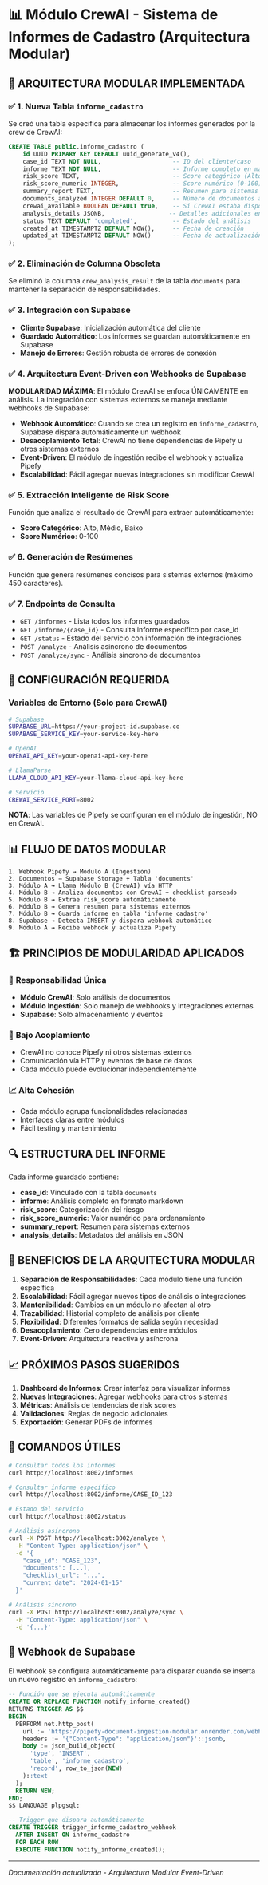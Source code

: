 # 📊 Módulo CrewAI - Sistema de Informes de Cadastro (Arquitectura Modular)

## 🎯 **ARQUITECTURA MODULAR IMPLEMENTADA**

### ✅ **1. Nueva Tabla `informe_cadastro`**

Se creó una tabla específica para almacenar los informes generados por la crew de CrewAI:

```sql
CREATE TABLE public.informe_cadastro (
    id UUID PRIMARY KEY DEFAULT uuid_generate_v4(),
    case_id TEXT NOT NULL,                    -- ID del cliente/caso
    informe TEXT NOT NULL,                    -- Informe completo en markdown
    risk_score TEXT,                          -- Score categórico (Alto, Médio, Baixo)
    risk_score_numeric INTEGER,               -- Score numérico (0-100)
    summary_report TEXT,                      -- Resumen para sistemas externos
    documents_analyzed INTEGER DEFAULT 0,     -- Número de documentos analizados
    crewai_available BOOLEAN DEFAULT true,    -- Si CrewAI estaba disponible
    analysis_details JSONB,                  -- Detalles adicionales en JSON
    status TEXT DEFAULT 'completed',          -- Estado del análisis
    created_at TIMESTAMPTZ DEFAULT NOW(),     -- Fecha de creación
    updated_at TIMESTAMPTZ DEFAULT NOW()      -- Fecha de actualización
);
```

### ✅ **2. Eliminación de Columna Obsoleta**

Se eliminó la columna `crew_analysis_result` de la tabla `documents` para mantener la separación de responsabilidades.

### ✅ **3. Integración con Supabase**

- **Cliente Supabase**: Inicialización automática del cliente
- **Guardado Automático**: Los informes se guardan automáticamente en Supabase
- **Manejo de Errores**: Gestión robusta de errores de conexión

### ✅ **4. Arquitectura Event-Driven con Webhooks de Supabase**

**MODULARIDAD MÁXIMA**: El módulo CrewAI se enfoca ÚNICAMENTE en análisis. La integración con sistemas externos se maneja mediante webhooks de Supabase:

- **Webhook Automático**: Cuando se crea un registro en `informe_cadastro`, Supabase dispara automáticamente un webhook
- **Desacoplamiento Total**: CrewAI no tiene dependencias de Pipefy u otros sistemas externos
- **Event-Driven**: El módulo de ingestión recibe el webhook y actualiza Pipefy
- **Escalabilidad**: Fácil agregar nuevas integraciones sin modificar CrewAI

### ✅ **5. Extracción Inteligente de Risk Score**

Función que analiza el resultado de CrewAI para extraer automáticamente:
- **Score Categórico**: Alto, Médio, Baixo
- **Score Numérico**: 0-100

### ✅ **6. Generación de Resúmenes**

Función que genera resúmenes concisos para sistemas externos (máximo 450 caracteres).

### ✅ **7. Endpoints de Consulta**

- `GET /informes` - Lista todos los informes guardados
- `GET /informe/{case_id}` - Consulta informe específico por case_id
- `GET /status` - Estado del servicio con información de integraciones
- `POST /analyze` - Análisis asíncrono de documentos
- `POST /analyze/sync` - Análisis síncrono de documentos

## 🔧 **CONFIGURACIÓN REQUERIDA**

### Variables de Entorno (Solo para CrewAI)

```bash
# Supabase
SUPABASE_URL=https://your-project-id.supabase.co
SUPABASE_SERVICE_KEY=your-service-key-here

# OpenAI
OPENAI_API_KEY=your-openai-api-key-here

# LlamaParse
LLAMA_CLOUD_API_KEY=your-llama-cloud-api-key-here

# Servicio
CREWAI_SERVICE_PORT=8002
```

**NOTA**: Las variables de Pipefy se configuran en el módulo de ingestión, NO en CrewAI.

## 📊 **FLUJO DE DATOS MODULAR**

```
1. Webhook Pipefy → Módulo A (Ingestión)
2. Documentos → Supabase Storage + Tabla 'documents'
3. Módulo A → Llama Módulo B (CrewAI) vía HTTP
4. Módulo B → Analiza documentos con CrewAI + checklist parseado
5. Módulo B → Extrae risk_score automáticamente
6. Módulo B → Genera resumen para sistemas externos
7. Módulo B → Guarda informe en tabla 'informe_cadastro'
8. Supabase → Detecta INSERT y dispara webhook automático
9. Módulo A → Recibe webhook y actualiza Pipefy
```

## 🏗️ **PRINCIPIOS DE MODULARIDAD APLICADOS**

### 🎯 **Responsabilidad Única**
- **Módulo CrewAI**: Solo análisis de documentos
- **Módulo Ingestión**: Solo manejo de webhooks y integraciones externas
- **Supabase**: Solo almacenamiento y eventos

### 🔗 **Bajo Acoplamiento**
- CrewAI no conoce Pipefy ni otros sistemas externos
- Comunicación vía HTTP y eventos de base de datos
- Cada módulo puede evolucionar independientemente

### 📈 **Alta Cohesión**
- Cada módulo agrupa funcionalidades relacionadas
- Interfaces claras entre módulos
- Fácil testing y mantenimiento

## 🔍 **ESTRUCTURA DEL INFORME**

Cada informe guardado contiene:

- **case_id**: Vinculado con la tabla `documents`
- **informe**: Análisis completo en formato markdown
- **risk_score**: Categorización del riesgo
- **risk_score_numeric**: Valor numérico para ordenamiento
- **summary_report**: Resumen para sistemas externos
- **analysis_details**: Metadatos del análisis en JSON

## 🚀 **BENEFICIOS DE LA ARQUITECTURA MODULAR**

1. **Separación de Responsabilidades**: Cada módulo tiene una función específica
2. **Escalabilidad**: Fácil agregar nuevos tipos de análisis o integraciones
3. **Mantenibilidad**: Cambios en un módulo no afectan al otro
4. **Trazabilidad**: Historial completo de análisis por cliente
5. **Flexibilidad**: Diferentes formatos de salida según necesidad
6. **Desacoplamiento**: Cero dependencias entre módulos
7. **Event-Driven**: Arquitectura reactiva y asíncrona

## 📈 **PRÓXIMOS PASOS SUGERIDOS**

1. **Dashboard de Informes**: Crear interfaz para visualizar informes
2. **Nuevas Integraciones**: Agregar webhooks para otros sistemas
3. **Métricas**: Análisis de tendencias de risk scores
4. **Validaciones**: Reglas de negocio adicionales
5. **Exportación**: Generar PDFs de informes

## 🔧 **COMANDOS ÚTILES**

```bash
# Consultar todos los informes
curl http://localhost:8002/informes

# Consultar informe específico
curl http://localhost:8002/informe/CASE_ID_123

# Estado del servicio
curl http://localhost:8002/status

# Análisis asíncrono
curl -X POST http://localhost:8002/analyze \
  -H "Content-Type: application/json" \
  -d '{
    "case_id": "CASE_123",
    "documents": [...],
    "checklist_url": "...",
    "current_date": "2024-01-15"
  }'

# Análisis síncrono
curl -X POST http://localhost:8002/analyze/sync \
  -H "Content-Type: application/json" \
  -d '{...}'
```

## 🔄 **Webhook de Supabase**

El webhook se configura automáticamente para disparar cuando se inserta un nuevo registro en `informe_cadastro`:

```sql
-- Función que se ejecuta automáticamente
CREATE OR REPLACE FUNCTION notify_informe_created()
RETURNS TRIGGER AS $$
BEGIN
  PERFORM net.http_post(
    url := 'https://pipefy-document-ingestion-modular.onrender.com/webhook/supabase/informe-created',
    headers := '{"Content-Type": "application/json"}'::jsonb,
    body := json_build_object(
      'type', 'INSERT',
      'table', 'informe_cadastro',
      'record', row_to_json(NEW)
    )::text
  );
  RETURN NEW;
END;
$$ LANGUAGE plpgsql;

-- Trigger que dispara automáticamente
CREATE TRIGGER trigger_informe_cadastro_webhook
  AFTER INSERT ON informe_cadastro
  FOR EACH ROW
  EXECUTE FUNCTION notify_informe_created();
```

---

*Documentación actualizada - Arquitectura Modular Event-Driven* 